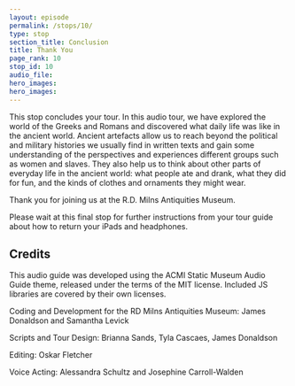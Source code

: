 ```yaml
---
layout: episode
permalink: /stops/10/
type: stop
section_title: Conclusion
title: Thank You
page_rank: 10
stop_id: 10
audio_file: 
hero_images:
hero_images:
---
```


This stop concludes your tour. In this audio tour, we have explored the world of the Greeks and Romans and discovered what daily life was like in the ancient world. Ancient artefacts allow us to reach beyond the political and military histories we usually find in written texts and gain some understanding of the perspectives and experiences different groups such as women and slaves. They also help us to think about other parts of everyday life in the ancient world: what people ate and drank, what they did for fun, and the kinds of clothes and ornaments they might wear. 

Thank you for joining us at the R.D. Milns Antiquities Museum.

Please wait at this final stop for further instructions from your tour guide about how to return your iPads and headphones. 

## Credits

This audio guide was developed using the ACMI Static Museum Audio Guide theme, released under the terms of the MIT license. Included JS libraries are covered by their own licenses.

Coding and Development for the RD Milns Antiquities Museum: James Donaldson and Samantha Levick

Scripts and Tour Design: Brianna Sands, Tyla Cascaes, James Donaldson

Editing: Oskar Fletcher

Voice Acting: Alessandra Schultz and Josephine Carroll-Walden
